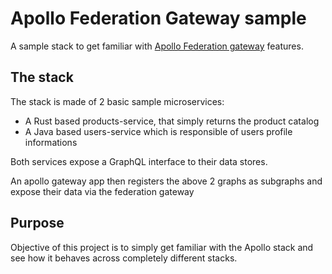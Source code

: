 # Apollo Federation Gateway sample

A sample stack to get familiar with [Apollo Federation gateway](https://www.apollographql.com/docs/federation/) features. 

## The stack 

The stack is made of 2 basic sample microservices: 
- A Rust based products-service, that simply returns the product catalog
- A Java based users-service which is responsible of users profile informations

Both services expose a GraphQL interface to their data stores. 

An apollo gateway app then registers the above 2 graphs as subgraphs and expose their data via the federation gateway

## Purpose

Objective of this project is to simply get familiar with the Apollo stack and see how it behaves across completely different stacks.
